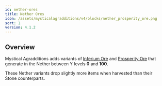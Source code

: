 ```yaml
---
id: nether-ores
title: Nether Ores
icon: /assets/mysticalagradditions/v4/blocks/nether_prosperity_ore.png
sort: 1
version: 4.1.2
---
```


## Overview

Mystical Agradditions adds variants of [Inferium Ore](../../mysticalagriculture/blocks/inferium-ore.md) and [Prosperity Ore](../../mysticalagriculture/blocks/prosperity-ore.md) that generate in the Nether between Y levels **0** and **100**. 

These Nether variants drop slightly more items when harvested than their Stone counterparts.
